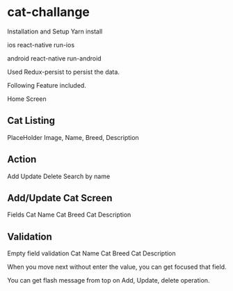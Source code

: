 # cat-challange

Installation and Setup
Yarn install

ios
react-native run-ios

android
react-native run-android

Used Redux-persist to persist the data.

Following Feature included.

Home Screen

## Cat Listing

PlaceHolder Image,
Name,
Breed,
Description

## Action

Add
Update
Delete
Search by name

## Add/Update Cat Screen

Fields
Cat Name
Cat Breed
Cat Description

## Validation

Empty field validation
Cat Name
Cat Breed
Cat Description

When you move next without enter the value, you can get focused that field.

You can get flash message from top on Add, Update, delete operation.
